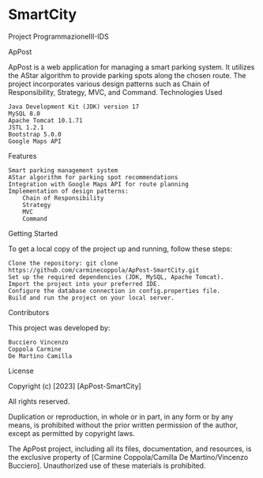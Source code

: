 # SmartCity
Project ProgrammazioneIII-IDS

ApPost

ApPost is a web application for managing a smart parking system. It utilizes the AStar algorithm to provide parking spots along the chosen route. The project incorporates various design patterns such as Chain of Responsibility, Strategy, MVC, and Command.
Technologies Used

    Java Development Kit (JDK) version 17
    MySQL 8.0
    Apache Tomcat 10.1.71
    JSTL 1.2.1
    Bootstrap 5.0.0
    Google Maps API

Features

    Smart parking management system
    AStar algorithm for parking spot recommendations
    Integration with Google Maps API for route planning
    Implementation of design patterns:
        Chain of Responsibility
        Strategy
        MVC
        Command

Getting Started

To get a local copy of the project up and running, follow these steps:

    Clone the repository: git clone https://github.com/carminecoppola/ApPost-SmartCity.git
    Set up the required dependencies (JDK, MySQL, Apache Tomcat).
    Import the project into your preferred IDE.
    Configure the database connection in config.properties file.
    Build and run the project on your local server.

Contributors

This project was developed by:

    Bucciero Vincenzo
    Coppola Carmine
    De Martino Camilla

License

Copyright (c) [2023] [ApPost-SmartCity]

All rights reserved.

Duplication or reproduction, in whole or in part, in any form or by any means, is prohibited without the prior written permission of the author, except as permitted by copyright laws.

The ApPost project, including all its files, documentation, and resources, is the exclusive property of [Carmine Coppola/Camilla De Martino/Vincenzo Bucciero]. Unauthorized use of these materials is prohibited.
